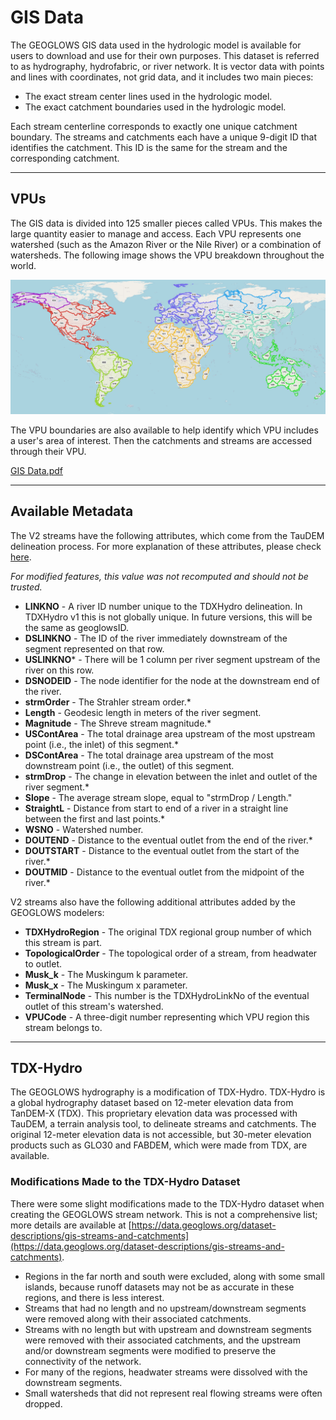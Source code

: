 # GIS Data

The GEOGLOWS GIS data used in the hydrologic model is available for users to download and use for their own purposes. This dataset is referred to as hydrography, hydrofabric, or river network. It is vector data with points and lines with coordinates, not grid data, and it includes two main pieces:
- The exact stream center lines used in the hydrologic model.
- The exact catchment boundaries used in the hydrologic model.

Each stream centerline corresponds to exactly one unique catchment boundary. The streams and catchments each have a unique 9-digit ID that identifies the catchment. This ID is the same for the stream and the corresponding catchment.

---

## VPUs

The GIS data is divided into 125 smaller pieces called VPUs. This makes the large quantity easier to manage and access. Each VPU represents one watershed (such as the Amazon River or the Nile River) or a combination of watersheds. The following image shows the VPU breakdown throughout the world.

![image](vpu-boundary.png)

The VPU boundaries are also available to help identify which VPU includes a user's area of interest. Then the catchments and streams are accessed through their VPU.

[GIS Data.pdf](https://drive.google.com/file/d/10NrEV3GAQlI5OypeWn6pCAInDiGBFHLX/view?usp=sharing)

---

## Available Metadata

The V2 streams have the following attributes, which come from the TauDEM delineation process. For more explanation of these attributes, please check [here](#).

*For modified features, this value was not recomputed and should not be trusted.*

- **LINKNO** - A river ID number unique to the TDXHydro delineation. In TDXHydro v1 this is not globally unique. In future versions, this will be the same as geoglowsID.
- **DSLINKNO** - The ID of the river immediately downstream of the segment represented on that row.
- **USLINKNO*** - There will be 1 column per river segment upstream of the river on this row.
- **DSNODEID** - The node identifier for the node at the downstream end of the river.
- **strmOrder** - The Strahler stream order.*
- **Length** - Geodesic length in meters of the river segment.
- **Magnitude** - The Shreve stream magnitude.*
- **USContArea** - The total drainage area upstream of the most upstream point (i.e., the inlet) of this segment.*
- **DSContArea** - The total drainage area upstream of the most downstream point (i.e., the outlet) of this segment.
- **strmDrop** - The change in elevation between the inlet and outlet of the river segment.*
- **Slope** - The average stream slope, equal to "strmDrop / Length."
- **StraightL** - Distance from start to end of a river in a straight line between the first and last points.*
- **WSNO** - Watershed number.
- **DOUTEND** - Distance to the eventual outlet from the end of the river.*
- **DOUTSTART** - Distance to the eventual outlet from the start of the river.*
- **DOUTMID** - Distance to the eventual outlet from the midpoint of the river.*

V2 streams also have the following additional attributes added by the GEOGLOWS modelers:
- **TDXHydroRegion** - The original TDX regional group number of which this stream is part.
- **TopologicalOrder** - The topological order of a stream, from headwater to outlet.
- **Musk_k** - The Muskingum k parameter.
- **Musk_x** - The Muskingum x parameter.
- **TerminalNode** - This number is the TDXHydroLinkNo of the eventual outlet of this stream's watershed.
- **VPUCode** - A three-digit number representing which VPU region this stream belongs to.

---

## TDX-Hydro

The GEOGLOWS hydrography is a modification of TDX-Hydro. TDX-Hydro is a global hydrography dataset based on 12-meter elevation data from TanDEM-X (TDX). This proprietary elevation data was processed with TauDEM, a terrain analysis tool, to delineate streams and catchments. The original 12-meter elevation data is not accessible, but 30-meter elevation products such as GLO30 and FABDEM, which were made from TDX, are available.

### Modifications Made to the TDX-Hydro Dataset
There were some slight modifications made to the TDX-Hydro dataset when creating the GEOGLOWS stream network. This is not a comprehensive list; more details are available at [https://data.geoglows.org/dataset-descriptions/gis-streams-and-catchments](https://data.geoglows.org/dataset-descriptions/gis-streams-and-catchments).

- Regions in the far north and south were excluded, along with some small islands, because runoff datasets may not be as accurate in these regions, and there is less interest.
- Streams that had no length and no upstream/downstream segments were removed along with their associated catchments.
- Streams with no length but with upstream and downstream segments were removed with their associated catchments, and the upstream and/or downstream segments were modified to preserve the connectivity of the network.
- For many of the regions, headwater streams were dissolved with the downstream segments.
- Small watersheds that did not represent real flowing streams were often dropped.
